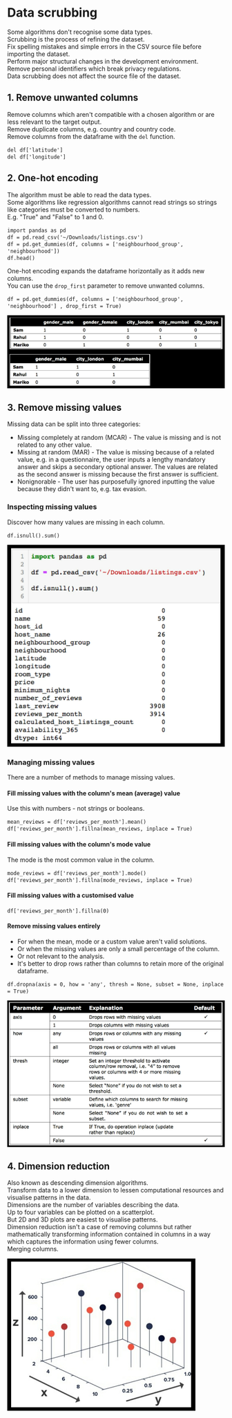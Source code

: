 # Data scrubbing
Some algorithms don't recognise some data types. \
Scrubbing is the process of refining the dataset.\
Fix spelling mistakes and simple errors in the CSV source file before importing the dataset.\
Perform major structural changes in the development environment.\
Remove personal identifiers which break privacy regulations.\
Data scrubbing does not affect the source file of the dataset.

## 1. Remove unwanted columns
Remove columns which aren't compatible with a chosen algorithm or are less relevant to the target output.\
Remove duplicate columns, e.g. country and country code.\
Remove columns from the dataframe with the `del` function.
```
del df['latitude']
del df['longitude']
```

## 2. One-hot encoding
The algorithm must be able to read the data types.\
Some algorithms like regression algorithms cannot read strings so strings like categories must be converted to numbers.\
E.g. "True" and "False" to 1 and 0.
```
import pandas as pd
df = pd.read_csv('~/Downloads/listings.csv')
df = pd.get_dummies(df, columns = ['neighbourhood_group', 'neighbourhood'])
df.head()
```
One-hot encoding expands the dataframe horizontally as it adds new columns.\
You can use the `drop_first` parameter to remove unwanted columns.
```
df = pd.get_dummies(df, columns = ['neighbourhood_group', 'neighbourhood'] , drop_first = True)
```
![one hot encoding](/images/practical/one-hot-encoding.png)

## 3. Remove missing values
Missing data can be split into three categories:
- Missing completely at random (MCAR) - The value is missing and is not related to any other value.
- Missing at random (MAR) - The value is missing because of a related value, e.g. in a questionnaire, the user inputs a lengthy mandatory answer and skips a secondary optional answer. The values are related as the second answer is missing because the first answer is sufficient.
- Nonignorable - The user has purposefully ignored inputting the value because they didn't want to, e.g. tax evasion.

### Inspecting missing values
Discover how many values are missing in each column.
```
df.isnull().sum()
```
![is null sum](/images/practical/isnull-sum.PNG)

### Managing missing values
There are a number of methods to manage missing values.

#### Fill missing values with the column's mean (average) value
Use this with numbers - not strings or booleans.
```
mean_reviews = df['reviews_per_month'].mean()
df['reviews_per_month'].fillna(mean_reviews, inplace = True)
```

#### Fill missing values with the column's mode value
The mode is the most common value in the column.
```
mode_reviews = df['reviews_per_month'].mode()
df['reviews_per_month'].fillna(mode_reviews, inplace = True)
```

#### Fill missing values with a customised value
```
df['reviews_per_month'].fillna(0)
```

#### Remove missing values entirely
- For when the mean, mode or a custom value aren't valid solutions.
- Or when the missing values are only a small percentage of the column.
- Or not relevant to the analysis.
- It's better to drop rows rather than columns to retain more of the original dataframe.
```
df.dropna(axis = 0, how = 'any', thresh = None, subset = None, inplace = True)
```
![dropna parameters](/images/practical/dropna-parameters.PNG)

## 4. Dimension reduction
Also known as descending dimension algorithms.\
Transform data to a lower dimension to lessen computational resources and visualise patterns in the data.\
Dimensions are the number of variables describing the data.\
Up to four variables can be plotted on a scatterplot.\
But 2D and 3D plots are easiest to visualise patterns.\
Dimension reduction isn't a case of removing columns but rather mathematically transforming information contained in columns in a way which captures the information using fewer columns.\
Merging columns.

![3d plot](/images/practical/3d-plot.PNG)
